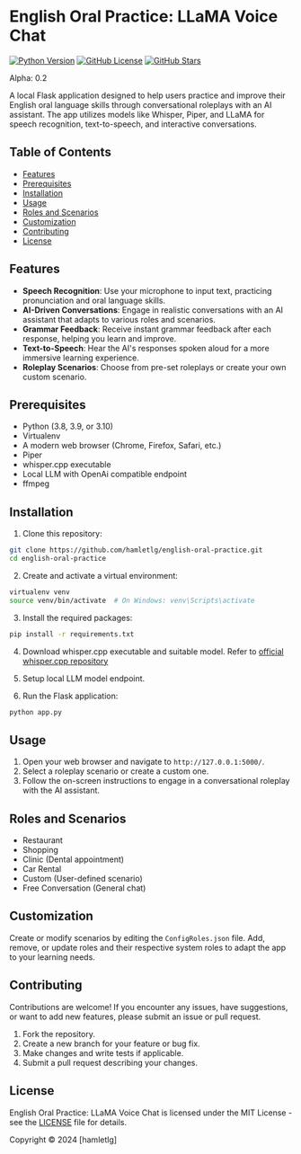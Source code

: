 # English Oral Practice: LLaMA Voice Chat

[![Python Version](https://img.shields.io/badge/python-3.8%20%7C%203.9%20%7C%203.10-blue)](https://www.python.org/)
[![GitHub License](https://img.shields.io/github/license/hamletlg/english-oral-practice)](LICENSE)
[![GitHub Stars](https://img.shields.io/github/stars/hamletlg/english-oral-practice?style=social)](https://github.com/yourusername/english-oral-practice)

Alpha: 0.2

A local Flask application designed to help users practice and improve their English oral language skills through conversational roleplays with an AI assistant. The app utilizes models like Whisper, Piper, and LLaMA for speech recognition, text-to-speech, and interactive conversations.

## Table of Contents

- [Features](#features)
- [Prerequisites](#prerequisites)
- [Installation](#installation)
- [Usage](#usage)
- [Roles and Scenarios](#roles-and-scenarios)
- [Customization](#customization)
- [Contributing](#contributing)
- [License](#license)

## Features

- **Speech Recognition**: Use your microphone to input text, practicing pronunciation and oral language skills.
- **AI-Driven Conversations**: Engage in realistic conversations with an AI assistant that adapts to various roles and scenarios.
- **Grammar Feedback**: Receive instant grammar feedback after each response, helping you learn and improve.
- **Text-to-Speech**: Hear the AI's responses spoken aloud for a more immersive learning experience.
- **Roleplay Scenarios**: Choose from pre-set roleplays or create your own custom scenario.

## Prerequisites

- Python (3.8, 3.9, or 3.10)
- Virtualenv
- A modern web browser (Chrome, Firefox, Safari, etc.)
- Piper
- whisper.cpp executable
- Local LLM with OpenAi compatible endpoint
- ffmpeg

## Installation

1. Clone this repository:

```bash
git clone https://github.com/hamletlg/english-oral-practice.git
cd english-oral-practice
```

2. Create and activate a virtual environment:

```bash
virtualenv venv
source venv/bin/activate  # On Windows: venv\Scripts\activate
```

3. Install the required packages:

```bash
pip install -r requirements.txt
```

4. Download whisper.cpp executable and suitable model. Refer to [official whisper.cpp repository](https://github.com/ggerganov/whisper.cpp)

5. Setup local LLM model endpoint.

6. Run the Flask application:

```bash
python app.py
```

## Usage

1. Open your web browser and navigate to `http://127.0.0.1:5000/`.
2. Select a roleplay scenario or create a custom one.
3. Follow the on-screen instructions to engage in a conversational roleplay with the AI assistant.

## Roles and Scenarios

- Restaurant
- Shopping
- Clinic (Dental appointment)
- Car Rental
- Custom (User-defined scenario)
- Free Conversation (General chat)

## Customization

Create or modify scenarios by editing the `ConfigRoles.json` file. Add, remove, or update roles and their respective system roles to adapt the app to your learning needs.

## Contributing

Contributions are welcome! If you encounter any issues, have suggestions, or want to add new features, please submit an issue or pull request.

1. Fork the repository.
2. Create a new branch for your feature or bug fix.
3. Make changes and write tests if applicable.
4. Submit a pull request describing your changes.

## License

English Oral Practice: LLaMA Voice Chat is licensed under the MIT License - see the [LICENSE](LICENSE) file for details.

Copyright © 2024 [hamletlg]